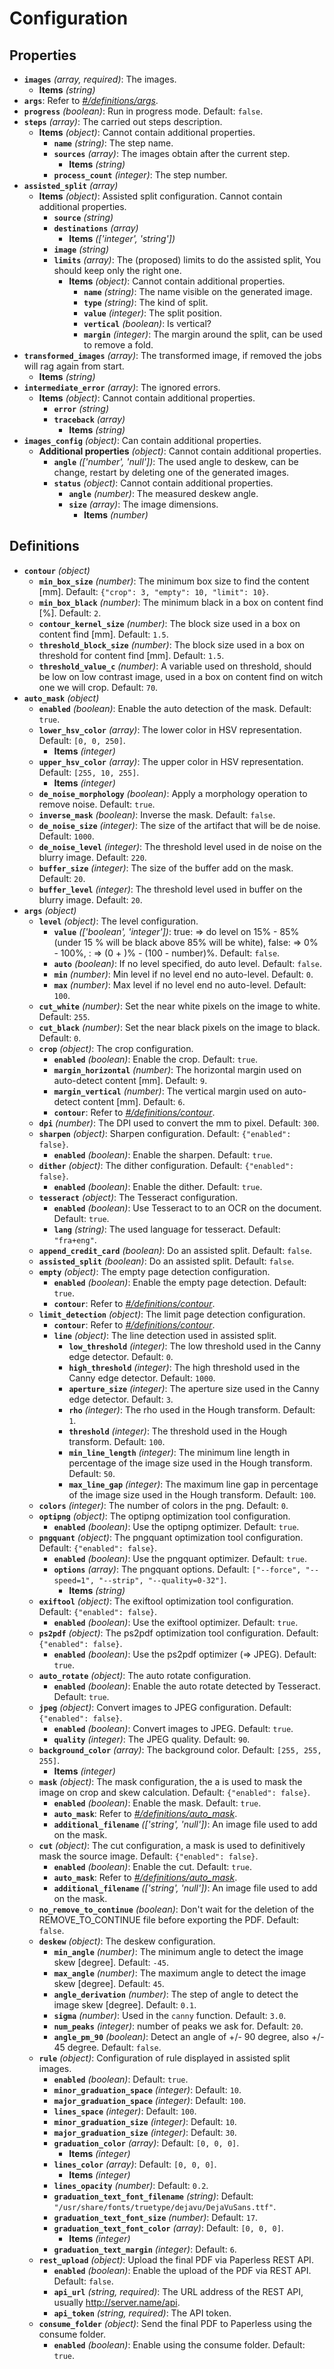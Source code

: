 # Configuration

## Properties

- <a id="properties/images"></a>**`images`** _(array, required)_: The images.
  - <a id="properties/images/items"></a>**Items** _(string)_
- <a id="properties/args"></a>**`args`**: Refer to _[#/definitions/args](#definitions/args)_.
- <a id="properties/progress"></a>**`progress`** _(boolean)_: Run in progress mode. Default: `false`.
- <a id="properties/steps"></a>**`steps`** _(array)_: The carried out steps description.
  - <a id="properties/steps/items"></a>**Items** _(object)_: Cannot contain additional properties.
    - <a id="properties/steps/items/properties/name"></a>**`name`** _(string)_: The step name.
    - <a id="properties/steps/items/properties/sources"></a>**`sources`** _(array)_: The images obtain after the current step.
      - <a id="properties/steps/items/properties/sources/items"></a>**Items** _(string)_
    - <a id="properties/steps/items/properties/process_count"></a>**`process_count`** _(integer)_: The step number.
- <a id="properties/assisted_split"></a>**`assisted_split`** _(array)_
  - <a id="properties/assisted_split/items"></a>**Items** _(object)_: Assisted split configuration. Cannot contain additional properties.
    - <a id="properties/assisted_split/items/properties/source"></a>**`source`** _(string)_
    - <a id="properties/assisted_split/items/properties/destinations"></a>**`destinations`** _(array)_
      - <a id="properties/assisted_split/items/properties/destinations/items"></a>**Items** _(['integer', 'string'])_
    - <a id="properties/assisted_split/items/properties/image"></a>**`image`** _(string)_
    - <a id="properties/assisted_split/items/properties/limits"></a>**`limits`** _(array)_: The (proposed) limits to do the assisted split, You should keep only the right one.
      - <a id="properties/assisted_split/items/properties/limits/items"></a>**Items** _(object)_: Cannot contain additional properties.
        - <a id="properties/assisted_split/items/properties/limits/items/properties/name"></a>**`name`** _(string)_: The name visible on the generated image.
        - <a id="properties/assisted_split/items/properties/limits/items/properties/type"></a>**`type`** _(string)_: The kind of split.
        - <a id="properties/assisted_split/items/properties/limits/items/properties/value"></a>**`value`** _(integer)_: The split position.
        - <a id="properties/assisted_split/items/properties/limits/items/properties/vertical"></a>**`vertical`** _(boolean)_: Is vertical?
        - <a id="properties/assisted_split/items/properties/limits/items/properties/margin"></a>**`margin`** _(integer)_: The margin around the split, can be used to remove a fold.
- <a id="properties/transformed_images"></a>**`transformed_images`** _(array)_: The transformed image, if removed the jobs will rag again from start.
  - <a id="properties/transformed_images/items"></a>**Items** _(string)_
- <a id="properties/intermediate_error"></a>**`intermediate_error`** _(array)_: The ignored errors.
  - <a id="properties/intermediate_error/items"></a>**Items** _(object)_: Cannot contain additional properties.
    - <a id="properties/intermediate_error/items/properties/error"></a>**`error`** _(string)_
    - <a id="properties/intermediate_error/items/properties/traceback"></a>**`traceback`** _(array)_
      - <a id="properties/intermediate_error/items/properties/traceback/items"></a>**Items** _(string)_
- <a id="properties/images_config"></a>**`images_config`** _(object)_: Can contain additional properties.
  - <a id="properties/images_config/additionalProperties"></a>**Additional properties** _(object)_: Cannot contain additional properties.
    - <a id="properties/images_config/additionalProperties/properties/angle"></a>**`angle`** _(['number', 'null'])_: The used angle to deskew, can be change, restart by deleting one of the generated images.
    - <a id="properties/images_config/additionalProperties/properties/status"></a>**`status`** _(object)_: Cannot contain additional properties.
      - <a id="properties/images_config/additionalProperties/properties/status/properties/angle"></a>**`angle`** _(number)_: The measured deskew angle.
      - <a id="properties/images_config/additionalProperties/properties/status/properties/size"></a>**`size`** _(array)_: The image dimensions.
        - <a id="properties/images_config/additionalProperties/properties/status/properties/size/items"></a>**Items** _(number)_

## Definitions

- <a id="definitions/contour"></a>**`contour`** _(object)_
  - <a id="definitions/contour/properties/min_box_size"></a>**`min_box_size`** _(number)_: The minimum box size to find the content [mm]. Default: `{"crop": 3, "empty": 10, "limit": 10}`.
  - <a id="definitions/contour/properties/min_box_black"></a>**`min_box_black`** _(number)_: The minimum black in a box on content find [%]. Default: `2`.
  - <a id="definitions/contour/properties/contour_kernel_size"></a>**`contour_kernel_size`** _(number)_: The block size used in a box on content find [mm]. Default: `1.5`.
  - <a id="definitions/contour/properties/threshold_block_size"></a>**`threshold_block_size`** _(number)_: The block size used in a box on threshold for content find [mm]. Default: `1.5`.
  - <a id="definitions/contour/properties/threshold_value_c"></a>**`threshold_value_c`** _(number)_: A variable used on threshold, should be low on low contrast image, used in a box on content find on witch one we will crop. Default: `70`.
- <a id="definitions/auto_mask"></a>**`auto_mask`** _(object)_
  - <a id="definitions/auto_mask/properties/enabled"></a>**`enabled`** _(boolean)_: Enable the auto detection of the mask. Default: `true`.
  - <a id="definitions/auto_mask/properties/lower_hsv_color"></a>**`lower_hsv_color`** _(array)_: The lower color in HSV representation. Default: `[0, 0, 250]`.
    - <a id="definitions/auto_mask/properties/lower_hsv_color/items"></a>**Items** _(integer)_
  - <a id="definitions/auto_mask/properties/upper_hsv_color"></a>**`upper_hsv_color`** _(array)_: The upper color in HSV representation. Default: `[255, 10, 255]`.
    - <a id="definitions/auto_mask/properties/upper_hsv_color/items"></a>**Items** _(integer)_
  - <a id="definitions/auto_mask/properties/de_noise_morphology"></a>**`de_noise_morphology`** _(boolean)_: Apply a morphology operation to remove noise. Default: `true`.
  - <a id="definitions/auto_mask/properties/inverse_mask"></a>**`inverse_mask`** _(boolean)_: Inverse the mask. Default: `false`.
  - <a id="definitions/auto_mask/properties/de_noise_size"></a>**`de_noise_size`** _(integer)_: The size of the artifact that will be de noise. Default: `1000`.
  - <a id="definitions/auto_mask/properties/de_noise_level"></a>**`de_noise_level`** _(integer)_: The threshold level used in de noise on the blurry image. Default: `220`.
  - <a id="definitions/auto_mask/properties/buffer_size"></a>**`buffer_size`** _(integer)_: The size of the buffer add on the mask. Default: `20`.
  - <a id="definitions/auto_mask/properties/buffer_level"></a>**`buffer_level`** _(integer)_: The threshold level used in buffer on the blurry image. Default: `20`.
- <a id="definitions/args"></a>**`args`** _(object)_
  - <a id="definitions/args/properties/level"></a>**`level`** _(object)_: The level configuration.
    - <a id="definitions/args/properties/level/properties/value"></a>**`value`** _(['boolean', 'integer'])_: true: => do level on 15% - 85% (under 15 % will be black above 85% will be white), false: => 0% - 100%, <number>: => (0 + <number>)% - (100 - number)%. Default: `false`.
    - <a id="definitions/args/properties/level/properties/auto"></a>**`auto`** _(boolean)_: If no level specified, do auto level. Default: `false`.
    - <a id="definitions/args/properties/level/properties/min"></a>**`min`** _(number)_: Min level if no level end no auto-level. Default: `0`.
    - <a id="definitions/args/properties/level/properties/max"></a>**`max`** _(number)_: Max level if no level end no auto-level. Default: `100`.
  - <a id="definitions/args/properties/cut_white"></a>**`cut_white`** _(number)_: Set the near white pixels on the image to white. Default: `255`.
  - <a id="definitions/args/properties/cut_black"></a>**`cut_black`** _(number)_: Set the near black pixels on the image to black. Default: `0`.
  - <a id="definitions/args/properties/crop"></a>**`crop`** _(object)_: The crop configuration.
    - <a id="definitions/args/properties/crop/properties/enabled"></a>**`enabled`** _(boolean)_: Enable the crop. Default: `true`.
    - <a id="definitions/args/properties/crop/properties/margin_horizontal"></a>**`margin_horizontal`** _(number)_: The horizontal margin used on auto-detect content [mm]. Default: `9`.
    - <a id="definitions/args/properties/crop/properties/margin_vertical"></a>**`margin_vertical`** _(number)_: The vertical margin used on auto-detect content [mm]. Default: `6`.
    - <a id="definitions/args/properties/crop/properties/contour"></a>**`contour`**: Refer to _[#/definitions/contour](#definitions/contour)_.
  - <a id="definitions/args/properties/dpi"></a>**`dpi`** _(number)_: The DPI used to convert the mm to pixel. Default: `300`.
  - <a id="definitions/args/properties/sharpen"></a>**`sharpen`** _(object)_: Sharpen configuration. Default: `{"enabled": false}`.
    - <a id="definitions/args/properties/sharpen/properties/enabled"></a>**`enabled`** _(boolean)_: Enable the sharpen. Default: `true`.
  - <a id="definitions/args/properties/dither"></a>**`dither`** _(object)_: The dither configuration. Default: `{"enabled": false}`.
    - <a id="definitions/args/properties/dither/properties/enabled"></a>**`enabled`** _(boolean)_: Enable the dither. Default: `true`.
  - <a id="definitions/args/properties/tesseract"></a>**`tesseract`** _(object)_: The Tesseract configuration.
    - <a id="definitions/args/properties/tesseract/properties/enabled"></a>**`enabled`** _(boolean)_: Use Tesseract to to an OCR on the document. Default: `true`.
    - <a id="definitions/args/properties/tesseract/properties/lang"></a>**`lang`** _(string)_: The used language for tesseract. Default: `"fra+eng"`.
  - <a id="definitions/args/properties/append_credit_card"></a>**`append_credit_card`** _(boolean)_: Do an assisted split. Default: `false`.
  - <a id="definitions/args/properties/assisted_split"></a>**`assisted_split`** _(boolean)_: Do an assisted split. Default: `false`.
  - <a id="definitions/args/properties/empty"></a>**`empty`** _(object)_: The empty page detection configuration.
    - <a id="definitions/args/properties/empty/properties/enabled"></a>**`enabled`** _(boolean)_: Enable the empty page detection. Default: `true`.
    - <a id="definitions/args/properties/empty/properties/contour"></a>**`contour`**: Refer to _[#/definitions/contour](#definitions/contour)_.
  - <a id="definitions/args/properties/limit_detection"></a>**`limit_detection`** _(object)_: The limit page detection configuration.
    - <a id="definitions/args/properties/limit_detection/properties/contour"></a>**`contour`**: Refer to _[#/definitions/contour](#definitions/contour)_.
    - <a id="definitions/args/properties/limit_detection/properties/line"></a>**`line`** _(object)_: The line detection used in assisted split.
      - <a id="definitions/args/properties/limit_detection/properties/line/properties/low_threshold"></a>**`low_threshold`** _(integer)_: The low threshold used in the Canny edge detector. Default: `0`.
      - <a id="definitions/args/properties/limit_detection/properties/line/properties/high_threshold"></a>**`high_threshold`** _(integer)_: The high threshold used in the Canny edge detector. Default: `1000`.
      - <a id="definitions/args/properties/limit_detection/properties/line/properties/aperture_size"></a>**`aperture_size`** _(integer)_: The aperture size used in the Canny edge detector. Default: `3`.
      - <a id="definitions/args/properties/limit_detection/properties/line/properties/rho"></a>**`rho`** _(integer)_: The rho used in the Hough transform. Default: `1`.
      - <a id="definitions/args/properties/limit_detection/properties/line/properties/threshold"></a>**`threshold`** _(integer)_: The threshold used in the Hough transform. Default: `100`.
      - <a id="definitions/args/properties/limit_detection/properties/line/properties/min_line_length"></a>**`min_line_length`** _(integer)_: The minimum line length in percentage of the image size used in the Hough transform. Default: `50`.
      - <a id="definitions/args/properties/limit_detection/properties/line/properties/max_line_gap"></a>**`max_line_gap`** _(integer)_: The maximum line gap in percentage of the image size used in the Hough transform. Default: `100`.
  - <a id="definitions/args/properties/colors"></a>**`colors`** _(integer)_: The number of colors in the png. Default: `0`.
  - <a id="definitions/args/properties/optipng"></a>**`optipng`** _(object)_: The optipng optimization tool configuration.
    - <a id="definitions/args/properties/optipng/properties/enabled"></a>**`enabled`** _(boolean)_: Use the optipng optimizer. Default: `true`.
  - <a id="definitions/args/properties/pngquant"></a>**`pngquant`** _(object)_: The pngquant optimization tool configuration. Default: `{"enabled": false}`.
    - <a id="definitions/args/properties/pngquant/properties/enabled"></a>**`enabled`** _(boolean)_: Use the pngquant optimizer. Default: `true`.
    - <a id="definitions/args/properties/pngquant/properties/options"></a>**`options`** _(array)_: The pngquant options. Default: `["--force", "--speed=1", "--strip", "--quality=0-32"]`.
      - <a id="definitions/args/properties/pngquant/properties/options/items"></a>**Items** _(string)_
  - <a id="definitions/args/properties/exiftool"></a>**`exiftool`** _(object)_: The exiftool optimization tool configuration. Default: `{"enabled": false}`.
    - <a id="definitions/args/properties/exiftool/properties/enabled"></a>**`enabled`** _(boolean)_: Use the exiftool optimizer. Default: `true`.
  - <a id="definitions/args/properties/ps2pdf"></a>**`ps2pdf`** _(object)_: The ps2pdf optimization tool configuration. Default: `{"enabled": false}`.
    - <a id="definitions/args/properties/ps2pdf/properties/enabled"></a>**`enabled`** _(boolean)_: Use the ps2pdf optimizer (=> JPEG). Default: `true`.
  - <a id="definitions/args/properties/auto_rotate"></a>**`auto_rotate`** _(object)_: The auto rotate configuration.
    - <a id="definitions/args/properties/auto_rotate/properties/enabled"></a>**`enabled`** _(boolean)_: Enable the auto rotate detected by Tesseract. Default: `true`.
  - <a id="definitions/args/properties/jpeg"></a>**`jpeg`** _(object)_: Convert images to JPEG configuration. Default: `{"enabled": false}`.
    - <a id="definitions/args/properties/jpeg/properties/enabled"></a>**`enabled`** _(boolean)_: Convert images to JPEG. Default: `true`.
    - <a id="definitions/args/properties/jpeg/properties/quality"></a>**`quality`** _(integer)_: The JPEG quality. Default: `90`.
  - <a id="definitions/args/properties/background_color"></a>**`background_color`** _(array)_: The background color. Default: `[255, 255, 255]`.
    - <a id="definitions/args/properties/background_color/items"></a>**Items** _(integer)_
  - <a id="definitions/args/properties/mask"></a>**`mask`** _(object)_: The mask configuration, the a is used to mask the image on crop and skew calculation. Default: `{"enabled": false}`.
    - <a id="definitions/args/properties/mask/properties/enabled"></a>**`enabled`** _(boolean)_: Enable the mask. Default: `true`.
    - <a id="definitions/args/properties/mask/properties/auto_mask"></a>**`auto_mask`**: Refer to _[#/definitions/auto_mask](#definitions/auto_mask)_.
    - <a id="definitions/args/properties/mask/properties/additional_filename"></a>**`additional_filename`** _(['string', 'null'])_: An image file used to add on the mask.
  - <a id="definitions/args/properties/cut"></a>**`cut`** _(object)_: The cut configuration, a mask is used to definitively mask the source image. Default: `{"enabled": false}`.
    - <a id="definitions/args/properties/cut/properties/enabled"></a>**`enabled`** _(boolean)_: Enable the cut. Default: `true`.
    - <a id="definitions/args/properties/cut/properties/auto_mask"></a>**`auto_mask`**: Refer to _[#/definitions/auto_mask](#definitions/auto_mask)_.
    - <a id="definitions/args/properties/cut/properties/additional_filename"></a>**`additional_filename`** _(['string', 'null'])_: An image file used to add on the mask.
  - <a id="definitions/args/properties/no_remove_to_continue"></a>**`no_remove_to_continue`** _(boolean)_: Don't wait for the deletion of the REMOVE_TO_CONTINUE file before exporting the PDF. Default: `false`.
  - <a id="definitions/args/properties/deskew"></a>**`deskew`** _(object)_: The deskew configuration.
    - <a id="definitions/args/properties/deskew/properties/min_angle"></a>**`min_angle`** _(number)_: The minimum angle to detect the image skew [degree]. Default: `-45`.
    - <a id="definitions/args/properties/deskew/properties/max_angle"></a>**`max_angle`** _(number)_: The maximum angle to detect the image skew [degree]. Default: `45`.
    - <a id="definitions/args/properties/deskew/properties/angle_derivation"></a>**`angle_derivation`** _(number)_: The step of angle to detect the image skew [degree]. Default: `0.1`.
    - <a id="definitions/args/properties/deskew/properties/sigma"></a>**`sigma`** _(number)_: Used in the `canny` function. Default: `3.0`.
    - <a id="definitions/args/properties/deskew/properties/num_peaks"></a>**`num_peaks`** _(integer)_: number of peaks we ask for. Default: `20`.
    - <a id="definitions/args/properties/deskew/properties/angle_pm_90"></a>**`angle_pm_90`** _(boolean)_: Detect an angle of +/- 90 degree, also +/- 45 degree. Default: `false`.
  - <a id="definitions/args/properties/rule"></a>**`rule`** _(object)_: Configuration of rule displayed in assisted split images.
    - <a id="definitions/args/properties/rule/properties/enabled"></a>**`enabled`** _(boolean)_: Default: `true`.
    - <a id="definitions/args/properties/rule/properties/minor_graduation_space"></a>**`minor_graduation_space`** _(integer)_: Default: `10`.
    - <a id="definitions/args/properties/rule/properties/major_graduation_space"></a>**`major_graduation_space`** _(integer)_: Default: `100`.
    - <a id="definitions/args/properties/rule/properties/lines_space"></a>**`lines_space`** _(integer)_: Default: `100`.
    - <a id="definitions/args/properties/rule/properties/minor_graduation_size"></a>**`minor_graduation_size`** _(integer)_: Default: `10`.
    - <a id="definitions/args/properties/rule/properties/major_graduation_size"></a>**`major_graduation_size`** _(integer)_: Default: `30`.
    - <a id="definitions/args/properties/rule/properties/graduation_color"></a>**`graduation_color`** _(array)_: Default: `[0, 0, 0]`.
      - <a id="definitions/args/properties/rule/properties/graduation_color/items"></a>**Items** _(integer)_
    - <a id="definitions/args/properties/rule/properties/lines_color"></a>**`lines_color`** _(array)_: Default: `[0, 0, 0]`.
      - <a id="definitions/args/properties/rule/properties/lines_color/items"></a>**Items** _(integer)_
    - <a id="definitions/args/properties/rule/properties/lines_opacity"></a>**`lines_opacity`** _(number)_: Default: `0.2`.
    - <a id="definitions/args/properties/rule/properties/graduation_text_font_filename"></a>**`graduation_text_font_filename`** _(string)_: Default: `"/usr/share/fonts/truetype/dejavu/DejaVuSans.ttf"`.
    - <a id="definitions/args/properties/rule/properties/graduation_text_font_size"></a>**`graduation_text_font_size`** _(number)_: Default: `17`.
    - <a id="definitions/args/properties/rule/properties/graduation_text_font_color"></a>**`graduation_text_font_color`** _(array)_: Default: `[0, 0, 0]`.
      - <a id="definitions/args/properties/rule/properties/graduation_text_font_color/items"></a>**Items** _(integer)_
    - <a id="definitions/args/properties/rule/properties/graduation_text_margin"></a>**`graduation_text_margin`** _(integer)_: Default: `6`.
  - <a id="definitions/args/properties/rest_upload"></a>**`rest_upload`** _(object)_: Upload the final PDF via Paperless REST API.
    - <a id="definitions/args/properties/rest_upload/properties/enabled"></a>**`enabled`** _(boolean)_: Enable the upload of the PDF via REST API. Default: `false`.
    - <a id="definitions/args/properties/rest_upload/properties/api_url"></a>**`api_url`** _(string, required)_: The URL address of the REST API, usually http://server.name/api.
    - <a id="definitions/args/properties/rest_upload/properties/api_token"></a>**`api_token`** _(string, required)_: The API token.
  - <a id="definitions/args/properties/consume_folder"></a>**`consume_folder`** _(object)_: Send the final PDF to Paperless using the consume folder.
    - <a id="definitions/args/properties/consume_folder/properties/enabled"></a>**`enabled`** _(boolean)_: Enable using the consume folder. Default: `true`.
